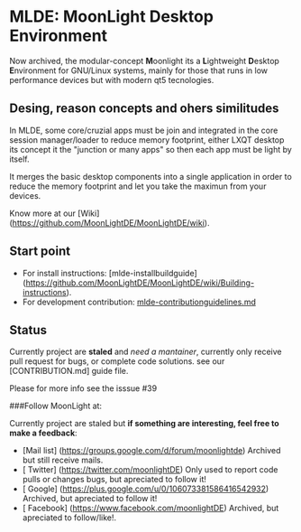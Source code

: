 MLDE: MoonLight Desktop Environment
=======================================

Now archived, the modular-concept **M**oonlight its a **L**ightweight **D**esktop **E**nvironment for GNU/Linux systems, mainly for those that runs in low performance devices but with modern qt5 tecnologies.

Desing, reason concepts and ohers similitudes
-----------------------------------------------

In MLDE, some core/cruzial apps must be join and integrated in the core session manager/loader to reduce  memory footprint, either LXQT desktop its concept it the "junction or many apps" so then each app must be light by itself.

It merges the basic desktop components into a single application in order to reduce the memory footprint and let you take the maximun from your devices.

Know more at our [Wiki] (https://github.com/MoonLightDE/MoonLightDE/wiki).

Start point
---------------

* For install instructions:  [mlde-installbuildguide] (https://github.com/MoonLightDE/MoonLightDE/wiki/Building-instructions).
* For development contribution: [mlde-contributionguidelines.md](docs/mlde-contributionguidelines.md)

Status
--------

Currently project are **staled** and *need a mantainer*, currently only receive pull request for bugs, or complete code solutions. see our [CONTRIBUTION.md] guide file.

Please for more info see the isssue #39

###Follow MoonLight at:

Currently project are staled but **if something are interesting, feel free to make a feedback**:

* [Mail list] (https://groups.google.com/d/forum/moonlightde) Archived but still receive mails.
* [ Twitter] (https://twitter.com/moonlightDE) Only used to report code pulls or changes bugs, but apreciated to follow it!
* [ Google] (https://plus.google.com/u/0/106073381586416542932) Archived, but apreciated to follow it!
* [ Facebook] (https://www.facebook.com/moonlightDE) Archived, but apreciated to follow/like!.
